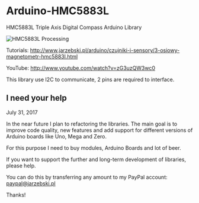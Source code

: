 Arduino-HMC5883L
================

HMC5883L Triple Axis Digital Compass Arduino Library

![HMC5883L Processing](http://www.jarzebski.pl/media/big/publish/2014/01/hmc5883l-processing.png "HMC5883L Processing")

Tutorials: http://www.jarzebski.pl/arduino/czujniki-i-sensory/3-osiowy-magnetometr-hmc5883l.html

YouTube: http://www.youtube.com/watch?v=zG3uzQW3wc0

This library use I2C to communicate, 2 pins are required to interface.

I need your help
----------------

July 31, 2017

In the near future I plan to refactoring the libraries. The main goal is to improve code quality, new features and add support for different versions of Arduino boards like Uno, Mega and Zero.

For this purpose I need to buy modules, Arduino Boards and lot of beer. 

If you want to support the further and long-term development of libraries, please help.

You can do this by transferring any amount to my PayPal account: paypal@jarzebski.pl

Thanks!
